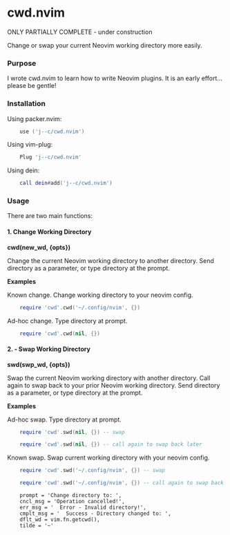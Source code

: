 # cwd.nvim

ONLY PARTIALLY COMPLETE - under construction

Change or swap your current Neovim working directory more easily.

### Purpose

I wrote cwd.nvim to learn how to write Neovim plugins.  It is an early effort... please be gentle! 

### Installation 

Using packer.nvim:
```lua
    use ('j--c/cwd.nvim')
```
Using vim-plug:
```lua
    Plug 'j--c/cwd.nvim'
```
Using dein:
```lua
    call dein#add('j--c/cwd.nvim')
```

### Usage

There are two main functions:

#### 1. Change Working Directory

__cwd(new_wd, {opts})__

Change the current Neovim working directory to another directory. Send directory as a parameter, or type directory at the prompt.

__Examples__

Known change. Change working directory to your neovim config.
```lua
    require 'cwd'.cwd('~/.config/nvim', {})
````

Ad-hoc change. Type directory at prompt. 
```lua
    require 'cwd'.cwd(nil, {})
````

#### 2. - Swap Working Directory

__swd(swp_wd, {opts})__

Swap the current Neovim working directory with another directory. Call again to swap back to your prior Neovim working directory. Send directory as a parameter, or type directory at the prompt.

__Examples__

Ad-hoc swap. Type directory at prompt. 
```lua
    require 'cwd'.swd(nil, {}) -- swap

    require 'cwd'.swd(nil, {}) -- call again to swap back later
````

Known swap. Swap current working directory with your neovim config.
```lua
    require 'cwd'.swd('~/.config/nvim', {}) -- swap

    require 'cwd'.swd('~/.config/nvim', {}) -- call again to swap back later
````

        prompt = 'Change directory to: ',
        cncl_msg = 'Operation cancelled!',
        err_msg = '  Error - Invalid directory!',
        cmplt_msg = '  Success - Directory changed to: ',
        dflt_wd = vim.fn.getcwd(),
        tilde = '~'
